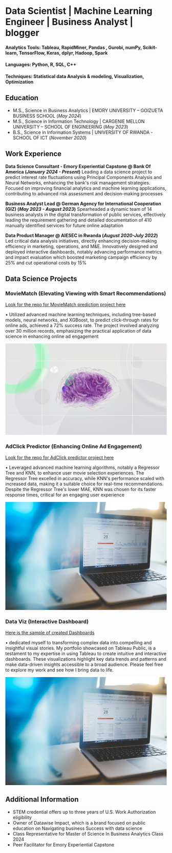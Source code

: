 # Data Scientist | Machine Learning Engineer | Business Analyst | blogger 

#### Analytics Tools: Tableau, RapidMiner, Pandas , Gurobi, numPy, Scikit-learn, TensorFlow, Keras, dplyr, Hadoop, Spark
#### Languages: Python, R, SQL, C++
#### Techniques: Statistical data Analysis & modeling, Visualization, Optimization

## Education							       		
- M.S., Science in Business Analytics	| EMORY UNIVERSITY – GOIZUETA BUSINESS SCHOOL  (_May 2024_)
- M.S., Science in Information Technology	| CARGENIE MELLON UNIVERSITY – SCHOOL OF ENGINEERING   (_May 2023_)	  			        		
- B.S., Science in Information Systems | UNIVERSITY OF RWANDA -SCHOOL OF ICT (_November 2020_)

## Work Experience
**Data Science Consultant - Emory Experiential Capstone @ Bank Of America (_January 2024 - Present_)**
Leading a data science project to predict interest rate fluctuations using Principal Components Analysis and Neural Networks, enhancing the bank's risk management strategies. Focused on improving financial analytics and machine learning applications, contributing to advanced risk assessment and decision-making processes

**Business Analyst Lead @ German Agency for International Cooperation (GIZ) (_May 2023 - August 2023_)**
Spearheaded a dynamic team of 14 business analysts in the digital transformation of public services, effectively leading the requirement gathering and detailed documentation of 410 manually identified services for future online adaptation

**Data Product Manager @ AIESEC in Rwanda (_August 2020-July 2022_)**
Led critical data analysis initiatives, directly enhancing decision-making efficiency in marketing, operations, and M&E. Innovatively designed and deployed interactive dashboards, notably advancing performance metrics and impact evaluation which boosted marketing campaign efficiency by 25% and cut operational costs by 15%

## Data Science Projects
### MovieMatch (Elevating Viewing with Smart Recommendations)
[Look for the repo for MovieMatch prediction project here](https://github.com/Maliki1/MovieMatch)

•	Utilized advanced machine learning techniques, including tree-based models, neural networks, and XGBoost, to predict click-through rates for online ads, achieved a 72% success rate. The project involved analyzing over 30 million records, emphasizing the practical application of data science in enhancing online ad engagement

![Movie Industry](movie.jpg)

### AdClick Predictor (Enhancing Online Ad Engagement)                                            
[Look for the repo for AdClick predictor project here ](https://github.com/Maliki1/AdClick_Predictor)

•	Leveraged advanced machine learning algorithms, notably a Regressor Tree and KNN, to enhance user movie selection experiences. The Regressor Tree excelled in accuracy, while KNN's performance scaled with increased data, making it a suitable choice for real-time recommendations. Despite the Regressor Tree's lower MAE, KNN was chosen for its faster response times, critical for an engaging user experience

![Marketing Targeting](marketing.jpg)

### Data Viz (Interactive Dashboard)                                            
[Here is the sample of created Dashboards](https://public.tableau.com/app/profile/maliki.uwase/vizzes)

•	dedicated myself to transforming complex data into compelling and insightful visual stories. My portfolio showcased on Tableau Public, is a testament to my expertise in using Tableau to create intuitive and interactive dashboards. These visualizations highlight key data trends and patterns and make data-driven insights accessible to a broad audience. Please feel free to explore my work and see how I bring data to life.

![Marketing Targeting](marketing.jpg)

## Additional Information 

- STEM credential offers up to three years of U.S. Work Authorization eligibility 
- Owner of Datawise Impact, which is a brand focused on public education on Navigating business Success with data science
- Class Representative for Master of Science In Business Analytics Class 2024
- Peer Facilitator for Emory Experiential Capstone

